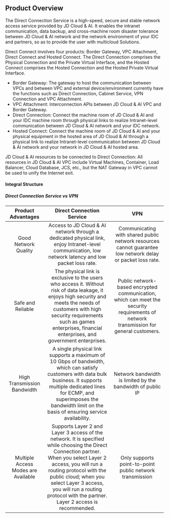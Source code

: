 ## Product Overview

The Direct Connection Service is a high-speed, secure and stable network access service provided by JD Cloud & AI. It enables the intranet communication, data backup, and cross-machine room disaster tolerance between JD Cloud & AI network and the network environment of your IDC and partners, so as to provide the user with multicloud Solutions.

Direct Connect involves four products: Border Gateway, VPC Attachment, Direct Connect and Hosted Connect. The Direct Connection comprises the Physical Connection and the Private Virtual Interface, and the Hosted Connect comprises the Hosted Connection and the Hosted Private Virtual Interface.

* Border Gateway: The gateway to host the communication between VPCs and between VPC and external device/environment currently have the functions such as Direct Connection, Cabinet Service, VPN Connection and VPC Attachment.
* VPC Attachment: Interconnection APIs between JD Cloud & AI VPC and Border Gateway.
* Direct Connection: Connect the machine room of JD Cloud & AI and your IDC machine room through physical links to realize Intranet-level communication between JD Cloud & AI network and your IDC network.
* Hosted Connect: Connect the machine room of JD Cloud & AI and your physical equipment in the hosted area of JD Cloud & AI through a physical link to realize Intranet-level communication between JD Cloud & AI network and your network in JD Cloud & AI hosted area.

JD Cloud & AI resources to be connected to Direct Connection: All resources in JD Cloud & AI VPC include Virtual Machines, Container, Load Balancer, Cloud Database, JCS, etc., but the NAT Gateway in VPC cannot be used to unify the Internet exit.

#### Integral Structure

##### Direct Connection Service vs VPN

| Product Advantages | Direct Connection Service | VPN |
|:---:|:---:|:---:|
| Good Network Quality | Access to JD Cloud & AI network through a dedicated physical link, enjoy Intranet-level communication, low network latency and low packet loss rate. | Communicating with shared public network resources cannot guarantee low network delay or packet loss rate.   |
| Safe and Reliable | The physical link is exclusive to the users who access it. Without risk of data leakage, it enjoys high security and meets the needs of customers with high security requirements such as games enterprises, financial enterprises, and government enterprises. | Public network-based encrypted communication, which can meet the security requirements of network transmission for general customers. |
| High Transmission Bandwidth | A single physical link supports a maximum of 10 Gbps of bandwidth, which can satisfy customers with data bulk business. It supports multiple dedicated lines for ECMP, and superimposes the bandwidth limit on the basis of ensuring service availability. | Network bandwidth is limited by the bandwidth of public IP|
| Multiple Access Modes are Available | Supports Layer 2 and Layer 3 access of the network. It is specified while choosing the Direct Connection partner. When you select Layer 2 access, you will run a routing protocol with the public cloud; when you select Layer 3 access, you will run a routing protocol with the partner. Layer 2 access is recommended. | Only supports point-to-point public network transmission|
